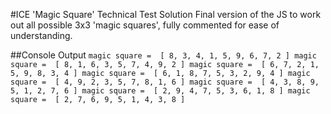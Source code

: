 #ICE 'Magic Square' Technical Test Solution
Final version of the JS to work out all possible 3x3 'magic squares', fully commented for ease of understanding.

##Console Output
`magic square =  [ 8, 3, 4, 1, 5, 9, 6, 7, 2 ]
 magic square =  [ 8, 1, 6, 3, 5, 7, 4, 9, 2 ]
 magic square =  [ 6, 7, 2, 1, 5, 9, 8, 3, 4 ]
 magic square =  [ 6, 1, 8, 7, 5, 3, 2, 9, 4 ]
 magic square =  [ 4, 9, 2, 3, 5, 7, 8, 1, 6 ]
 magic square =  [ 4, 3, 8, 9, 5, 1, 2, 7, 6 ]
 magic square =  [ 2, 9, 4, 7, 5, 3, 6, 1, 8 ]
 magic square =  [ 2, 7, 6, 9, 5, 1, 4, 3, 8 ]
`